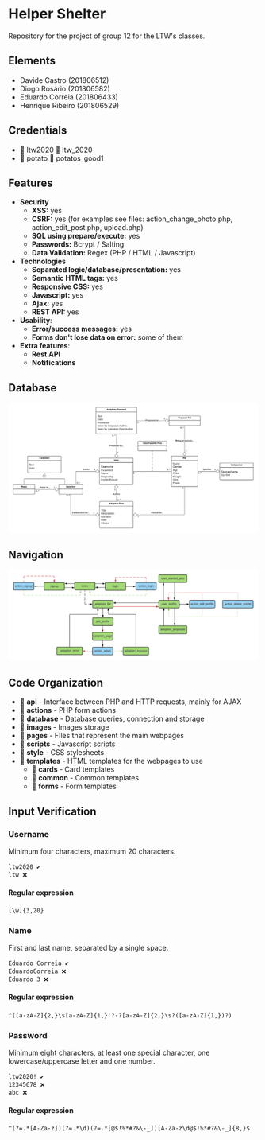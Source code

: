 # Helper Shelter

Repository for the project of group 12 for the LTW's classes.

## Elements

- Davide Castro (201806512)
- Diogo Rosário (201806582)
- Eduardo Correia (201806433)
- Henrique Ribeiro (201806529)

## Credentials

- 👥 ltw2020 🔑 ltw_2020 
- 👥 potato 🔑 potatos_good1

## Features

- **Security**
    - **XSS:** yes
    - **CSRF:** yes (for examples see files: action_change_photo.php, action_edit_post.php, upload.php)
    - **SQL using prepare/execute:** yes
    - **Passwords:** Bcrypt / Salting
    - **Data Validation:** Regex (PHP / HTML / Javascript) 
- **Technologies**
    - **Separated logic/database/presentation:** yes
    - **Semantic HTML tags:** yes
    - **Responsive CSS:** yes
    - **Javascript:** yes
    - **Ajax:** yes
    - **REST API:** yes
- **Usability**:
    - **Error/success messages:** yes
    - **Forms don't lose data on error:** some of them
- **Extra features**:
    - **Rest API**
    - **Notifications**

## Database

[![Database Scheme](Database.png)](https://app.creately.com/diagram/qilCyc2EWYk/edit)

## Navigation

[![Navigation Scheme](Navigation.png)](https://lucid.app/invitations/accept/6660a0dd-ec67-4d0e-b2dc-eb85346cd84a)

## Code Organization

- 📂 **api** - Interface between PHP and HTTP requests, mainly for AJAX 
- 📂 **actions** - PHP form actions
- 📂 **database** - Database queries, connection and storage
- 📂 **images** - Images storage
- 📂 **pages** - FIles that represent the main webpages
- 📂 **scripts** - Javascript scripts
- 📂 **style** - CSS stylesheets
- 📂 **templates** - HTML templates for the webpages to use
    - 📂 **cards** - Card templates
    - 📂 **common** - Common templates
    - 📂 **forms** - Form templates

## Input Verification

### Username

Minimum four characters, maximum 20 characters.

```
ltw2020 ✔️
ltw ❌ 
```

#### Regular expression

`[\w]{3,20}`

### Name 

First and last name, separated by a single space.

```
Eduardo Correia ✔️
EduardoCorreia ❌ 
Eduardo 3 ❌
```

#### Regular expression

`^([a-zA-Z]{2,}\s[a-zA-Z]{1,}'?-?[a-zA-Z]{2,}\s?([a-zA-Z]{1,})?)`

### Password

Minimum eight characters, at least one special character, one lowercase/uppercase letter and one number.

```
ltw2020! ✔️
12345678 ❌ 
abc ❌ 
```

#### Regular expression

`^(?=.*[A-Za-z])(?=.*\d)(?=.*[@$!%*#?&\-_])[A-Za-z\d@$!%*#?&\-_]{8,}$`



